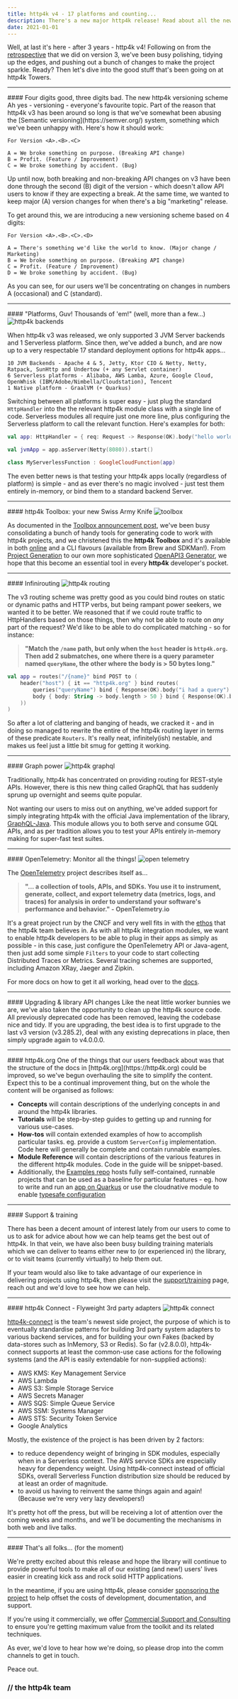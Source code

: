 ```yaml
---
title: http4k v4 - 17 platforms and counting...
description: There's a new major http4k release! Read about all the new stuff the team have been working on for http4k v4.
date: 2021-01-01
---
```


Well, at last it's here - after 3 years - http4k v4! Following on from the [retrospective](/blog/retrospective_v3) that we did on version 3, we've been busy polishing, tidying up the edges, and pushing out a bunch of changes to make the project sparkle. Ready? Then let's dive into the good stuff that's been going on at http4k Towers.

<hr/>
#### Four digits good, three digits bad. The new http4k versioning scheme
Ah yes - versioning - everyone's favourite topic. Part of the reason that http4k v3 has been around so long is that we've somewhat been abusing the [Semantic versioning](https://semver.org/) system, something which we've been unhappy with. Here's how it should work:

```text
For Version <A>.<B>.<C>

A = We broke something on purpose. (Breaking API change)
B = Profit. (Feature / Improvement)
C = We broke something by accident. (Bug)
```

Up until now, both breaking and non-breaking API changes on v3 have been done through the second (B) digit of the version - which doesn't allow API users to know if they are expecting a break. At the same time, we wanted to keep major (A) version changes for when there's a big "marketing" release.

To get around this, we are introducing a new versioning scheme based on 4 digits:
```text
For Version <A>.<B>.<C>.<D>

A = There's something we'd like the world to know. (Major change / Marketing)
B = We broke something on purpose. (Breaking API change)
C = Profit. (Feature / Improvement)
D = We broke something by accident. (Bug)
```

As you can see, for our users we'll be concentrating on changes in numbers A (occasional) and C (standard).

<hr/>
#### "Platforms, Guv! Thousands of 'em!" (well, more than a few...)

<img class="blogImageMid" src="./backends.png" alt="http4k backends"/>

When http4k v3 was released, we only supported 3 JVM Server backends and 1 Serverless platform. Since then, we've added a bunch, and are now up to a very respectable 17 standard deployment options for http4k apps...

```text
10 JVM Backends - Apache 4 & 5, Jetty, Ktor CIO & Netty, Netty, Ratpack, SunHttp and Undertow (+ any Servlet container)
6 Serverless platforms - Alibaba, AWS Lamba, Azure, Google Cloud, OpenWhisk (IBM/Adobe/Nimbella/Cloudstation), Tencent
1 Native platform - GraalVM (+ Quarkus)
```

Switching between all platforms is super easy - just plug the standard `HttpHandler` into the the relevant http4k module class with a single line of code. Serverless modules all require just one more line, plus configuring the Serverless platform to call the relevant function. Here's examples for both:
```kotlin
val app: HttpHandler = { req: Request -> Response(OK).body("hello world!") }

val jvmApp = app.asServer(Netty(8080)).start()

class MyServerlessFunction : GoogleCloudFunction(app)
```

The even better news is that testing your http4k apps locally (regardless of platform) is simple - and as ever there's no magic involved - just test them entirely in-memory, or bind them to a standard backend Server.

<hr/>
#### http4k Toolbox: your new Swiss Army Knife

<img class="blogImageMid" src="./toolbox.png" alt="toolbox"/>

As documented in the [Toolbox announcement post](/blog/toolbox), we've been busy consolidating a bunch of handy tools for generating code to work with http4k projects, and we christened this the **http4k Toolbox** and it's available in both [online](https://toolbox.http4k.org) and a CLI flavours (available from Brew and SDKMan!). From [Project Generation](https://toolbox.http4k.org/project) to our own more sophisticated [OpenAPI3 Generator](https://toolbox.http4k.org/openapi), we hope that this become an essential tool in every **http4k** developer's pocket.

<hr/>
#### Infinirouting

<img class="blogImageMid" src="./routing.png" alt="http4k routing"/>

The v3 routing scheme was pretty good as you could bind routes on static or dynamic paths and HTTP verbs, but being rampant power seekers, we wanted it to be better. We reasoned that if we could route traffic to HttpHandlers based on those things, then why not be able to route on *any* part of the request? We'd like to be able to do complicated matching - so for instance: 

> **"Match the `/name` path, but only when the `host` header is `http4k.org`. Then add 2 submatches, one where there is a query parameter named `queryName`, the other where the body is > 50 bytes long."**

```kotlin
val app = routes("/{name}" bind POST to (
    header("host") { it == "http4k.org" } bind routes(
        queries("queryName") bind { Response(OK).body("i had a query") },
        body { body: String -> body.length > 50 } bind { Response(OK).body("I was long") }
    ))
)
```

So after a lot of clattering and banging of heads, we cracked it - and in doing so managed to rewrite the entire of the http4k routing layer in terms of these predicate `Routers`. It's really neat, infinitely(ish) nestable, and makes us feel just a little bit smug for getting it working.

<hr/>
#### Graph power
<img class="blogImageMid" src="./graphql.png" alt="http4k graphql"/>

Traditionally, http4k has concentrated on providing routing for REST-style APIs. However, there is this new thing called GraphQL that has suddenly sprung up overnight and seems quite popular. 

Not wanting our users to miss out on anything, we've added support for simply integrating http4k with the official Java implementation of the library, [GraphQL-Java](https://www.graphql-java.com/). This module allows you to both serve and consume GQL APIs, and as per tradition allows you to test your APIs entirely in-memory making for super-fast test suites.

<hr/>
#### OpenTelemetry: Monitor all the things!

<img class="blogImageMid" src="./opentelemetry.png" alt="open telemetry"/>

The [OpenTelemetry](https://opentelemetry.io/) project describes itself as...
> **"... a collection of tools, APIs, and SDKs. You use it to instrument, generate, collect, and export telemetry data (metrics, logs, and traces) for analysis in order to understand your software's performance and behavior." - OpenTelemetry.io**

It's a great project run by the CNCF and very well fits in with the [ethos](/guide/concepts/rationale) that the http4k team believes in. As with all http4k integration modules, we want to enable http4k developers to be able to plug in their apps as simply as possible - in this case, just configure the OpenTelemetry API or Java-agent, then just add some simple `Filters` to your code to start collecting Distributed Traces or Metrics. Several tracing schemes are supported, including Amazon XRay, Jaeger and Zipkin.

For more docs on how to get it all working, head over to the [docs](/ecosystem/http4k/module/opentelemetry).

<hr/>
#### Upgrading & library API changes
Like the neat little worker bunnies we are, we've also taken the opportunity to clean up the http4k source code. All previously deprecated code has been removed, leaving the codebase nice and tidy. If you are upgrading, the best idea is to first upgrade to the last v3 version (v3.285.2), deal with any existing deprecations in place, then simply upgrade again to v4.0.0.0.

<hr/>
#### http4k.org
One of the things that our users feedback about was that the structure of the docs in [http4k.org](https://http4k.org) could be improved, so we've begun overhauling the site to simplify the content. Expect this to be a continual improvement thing, but on the whole the content will be organised as follows:

- **Concepts** will contain descriptions of the underlying concepts in and around the http4k libraries.
- **Tutorials** will be step-by-step guides to getting up and running for various use-cases.
- **How-tos** will contain extended examples of how to accomplish particular tasks. eg. provide a custom `ServerConfig` implementation. Code here will generally be complete and contain runnable examples.
- **Module Reference** will contain descriptions of the various features in the different http4k modules. Code in the guide will be snippet-based.
- Additionally, the [Examples repo](https://github.com/http4k/examples) hosts fully self-contained, runnable projects that can be used as a baseline for particular features - eg. how to write and run an [app on Quarkus](https://github.com/http4k/examples/tree/master/quarkus) or use the cloudnative module to enable [typesafe configuration](https://github.com/http4k/examples/tree/master/typesafe-configuration)

<hr/>
#### Support & training

There has been a decent amount of interest lately from our users to come to us to ask for advice about how we can help teams get the best out of http4k. In that vein, we have also been busy building training materials which we can deliver to teams either new to (or experienced in) the library, or to visit teams (currently virtually) to help them out. 

If your team would also like to take advantage of our experience in delivering projects using http4k, then please visit the [support/training](/support) page, reach out and we'd love to see how we can help.

<hr/>
#### http4k Connect - Flyweight 3rd party adapters

<img class="blogImageMid" src="./connect.png" alt="http4k connect"/>

[http4k-connect](http://github.com/http4k/http4k-connect) is the team's newest side project, the purpose of which is to eventually standardise patterns for building 3rd party system adapters to various backend services, and for building your own Fakes (backed by data-stores such as InMemory, S3 or Redis). So far (v2.8.0.0), http4k-connect supports at least the common-use case actions for the following systems (and the API is easily extendable for non-supplied actions):

- AWS KMS: Key Management Service
- AWS Lambda
- AWS S3: Simple Storage Service
- AWS Secrets Manager
- AWS SQS: Simple Queue Service
- AWS SSM: Systems Manager
- AWS STS: Security Token Service
- Google Analytics

Mostly, the existence of the project is has been driven by 2 factors:

- to reduce dependency weight of bringing in SDK modules, especially when in a Serverless context. The AWS service SDKs are especially heavy for dependency weight. Using http4k-connect instead of official SDKs, overall Serverless Function distribution size should be reduced by at least an order of magnitude.
- to avoid us having to reinvent the same things again and again! (Because we're very very lazy developers!)

It's pretty hot off the press, but will be receiving a lot of attention over the coming weeks and months, and we'll be documenting the mechanisms in both web and live talks.

<hr/>
#### That's all folks... (for the moment)

We're pretty excited about this release and hope the library will continue to provide powerful tools to make all of our existing (and new!) users' lives easier in creating kick ass and rock solid HTTP applications.

In the meantime, if you are using http4k, please consider [sponsoring the project](https://github.com/sponsors/http4k) to help offset the costs of development, documentation, and support. 

If you're using it commercially, we offer [Commercial Support and Consulting](https://www.http4k.org/support/#commercial_support_consulting) to ensure you're getting maximum value from the toolkit and its related techniques.

As ever, we'd love to hear how we're doing, so please drop into the comm channels to get in touch.

Peace out.

### // the http4k team

[http4k]: https://http4k.org
